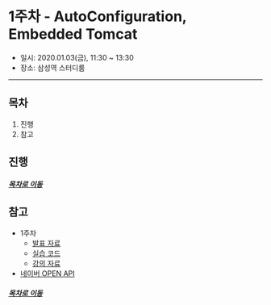 1주차 - AutoConfiguration, Embedded Tomcat
=====
* 일시: 2020.01.03(금), 11:30 ~ 13:30
* 장소: 삼성역 스터디룸
- - -
## 목차
1. 진행
2. 참고

## 진행


##### [목차로 이동](#목차)

## 참고
* 1주차
	* [발표 자료](https://docs.google.com/presentation/d/1Eb05e4tT8LqZ_szpuk69-pjwjGXHIqtCORVVo2KxYiM/edit#slide=id.p)
	* [실습 코드](https://github.com/sieunkr/spring-study-friday)
	* [강의 자료](https://brunch.co.kr/@springboot/199)
* [네이버 OPEN API](https://developers.naver.com/docs/search/blog/)

##### [목차로 이동](#목차)